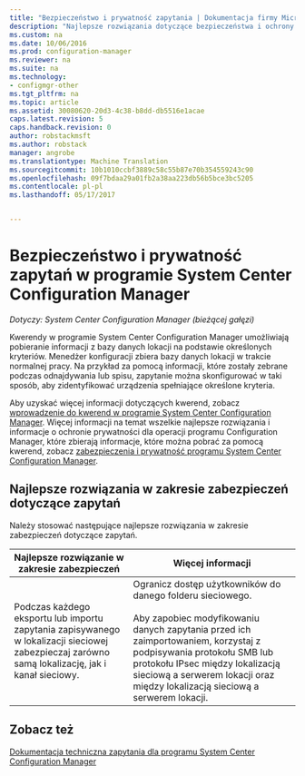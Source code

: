 ```yaml
---
title: "Bezpieczeństwo i prywatność zapytania | Dokumentacja firmy Microsoft"
description: "Najlepsze rozwiązania dotyczące bezpieczeństwa i ochrony prywatności należy zrozumieć, kiedy kwerendy informacji z bazy danych lokacji."
ms.custom: na
ms.date: 10/06/2016
ms.prod: configuration-manager
ms.reviewer: na
ms.suite: na
ms.technology:
- configmgr-other
ms.tgt_pltfrm: na
ms.topic: article
ms.assetid: 30080620-20d3-4c38-b8dd-db5516e1acae
caps.latest.revision: 5
caps.handback.revision: 0
author: robstackmsft
ms.author: robstack
manager: angrobe
ms.translationtype: Machine Translation
ms.sourcegitcommit: 10b1010ccbf3889c58c55b87e70b354559243c90
ms.openlocfilehash: 09f7bdaa29a01fb2a38aa223db56b5bce3bc5205
ms.contentlocale: pl-pl
ms.lasthandoff: 05/17/2017


---
```

# <a name="security-and-privacy-for-queries-in-system-center-configuration-manager"></a>Bezpieczeństwo i prywatność zapytań w programie System Center Configuration Manager

*Dotyczy: System Center Configuration Manager (bieżącej gałęzi)*

Kwerendy w programie System Center Configuration Manager umożliwiają pobieranie informacji z bazy danych lokacji na podstawie określonych kryteriów. Menedżer konfiguracji zbiera bazy danych lokacji w trakcie normalnej pracy. Na przykład za pomocą informacji, które zostały zebrane podczas odnajdywania lub spisu, zapytanie można skonfigurować w taki sposób, aby zidentyfikować urządzenia spełniające określone kryteria.  

 Aby uzyskać więcej informacji dotyczących kwerend, zobacz [wprowadzenie do kwerend w programie System Center Configuration Manager](../../../core/servers/manage/introduction-to-queries.md). Więcej informacji na temat wszelkie najlepsze rozwiązania i informacje o ochronie prywatności dla operacji programu Configuration Manager, które zbierają informacje, które można pobrać za pomocą kwerend, zobacz [zabezpieczenia i prywatność programu System Center Configuration Manager](../../../core/plan-design/security/security-and-privacy.md).  

## <a name="security-best-practices-for-queries"></a>Najlepsze rozwiązania w zakresie zabezpieczeń dotyczące zapytań  
 Należy stosować następujące najlepsze rozwiązania w zakresie zabezpieczeń dotyczące zapytań.  

|Najlepsze rozwiązanie w zakresie zabezpieczeń|Więcej informacji|  
|----------------------------|----------------------|  
|Podczas każdego eksportu lub importu zapytania zapisywanego w lokalizacji sieciowej zabezpieczaj zarówno samą lokalizację, jak i kanał sieciowy.|Ogranicz dostęp użytkowników do danego folderu sieciowego.<br /><br /> Aby zapobiec modyfikowaniu danych zapytania przed ich zaimportowaniem, korzystaj z podpisywania protokołu SMB lub protokołu IPsec między lokalizacją sieciową a serwerem lokacji oraz między lokalizacją sieciową a serwerem lokacji.|  

## <a name="see-also"></a>Zobacz też  
 [Dokumentacja techniczna zapytania dla programu System Center Configuration Manager](../../../core/servers/manage/queries-technical-reference.md)

